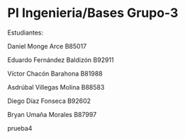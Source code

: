 # PI Ingenieria/Bases Grupo-3

Estudiantes: 
 
Daniel Monge Arce B85017 

Eduardo Fernández Baldizón B92911 

Víctor Chacón Barahona B81988 

Asdrúbal Villegas Molina B88583 

Diego Díaz Fonseca B92602 

Bryan Umaña Morales B87997 

prueba4